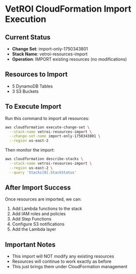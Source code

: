 # VetROI CloudFormation Import Execution

## Current Status
- **Change Set**: import-only-1750343801
- **Stack Name**: vetroi-resources-import
- **Operation**: IMPORT existing resources (no modifications)

## Resources to Import
- 5 DynamoDB Tables
- 3 S3 Buckets

## To Execute Import

Run this command to import all resources:

```bash
aws cloudformation execute-change-set \
  --stack-name vetroi-resources-import \
  --change-set-name import-only-1750343801 \
  --region us-east-2
```

Then monitor the import:

```bash
aws cloudformation describe-stacks \
  --stack-name vetroi-resources-import \
  --region us-east-2 \
  --query 'Stacks[0].StackStatus'
```

## After Import Success

Once resources are imported, we can:
1. Add Lambda functions to the stack
2. Add IAM roles and policies
3. Add Step Functions
4. Configure S3 notifications
5. Add the Lambda layer

## Important Notes
- This import will NOT modify any existing resources
- Resources will continue to work exactly as before
- This just brings them under CloudFormation management